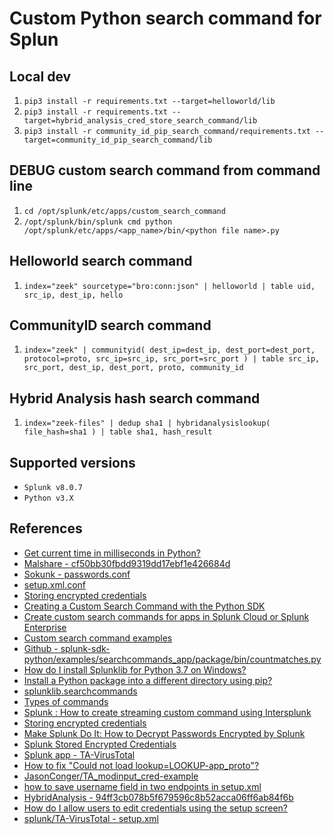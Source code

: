 # Custom Python search command for Splun

## Local dev
1. `pip3 install -r requirements.txt --target=helloworld/lib`
1. `pip3 install -r requirements.txt --target=hybrid_analysis_cred_store_search_command/lib`
1. `pip3 install -r community_id_pip_search_command/requirements.txt --target=community_id_pip_search_command/lib`

## DEBUG custom search command from command line
1. `cd /opt/splunk/etc/apps/custom_search_command`
1. `/opt/splunk/bin/splunk cmd python /opt/splunk/etc/apps/<app_name>/bin/<python file name>.py`

## Helloworld search command
1. `index="zeek" sourcetype="bro:conn:json" | helloworld | table uid, src_ip, dest_ip, hello`

## CommunityID search command
1. `index="zeek" | communityid( dest_ip=dest_ip, dest_port=dest_port, protocol=proto, src_ip=src_ip, src_port=src_port ) | table src_ip, src_port, dest_ip, dest_port, proto, community_id`

## Hybrid Analysis hash search command
1. `index="zeek-files" | dedup sha1 | hybridanalysislookup( file_hash=sha1 ) | table sha1, hash_result`

## Supported versions
* `Splunk v8.0.7`
* `Python v3.X`

## References
* [Get current time in milliseconds in Python?](https://stackoverflow.com/questions/5998245/get-current-time-in-milliseconds-in-python)
* [Malshare - cf50bb30fbdd9319dd17ebf1e426684d](https://malshare.com/sample.php?action=detail&hash=cf50bb30fbdd9319dd17ebf1e426684d)
* [Sokunk - passwords.conf](https://docs.splunk.com/Documentation/Splunk/8.1.0/Admin/Passwords)
* [setup.xml.conf](https://docs.splunk.com/Documentation/Splunk/8.1.0/Admin/Setup.xmlconf)
* [Storing encrypted credentials](https://www.splunk.com/en_us/blog/security/storing-encrypted-credentials.html)
* [Creating a Custom Search Command with the Python SDK](https://www.youtube.com/watch?v=dc89nCWY35c&t=84s)
* [Create custom search commands for apps in Splunk Cloud or Splunk Enterprise](https://dev.splunk.com/enterprise/docs/devtools/customsearchcommands/)
* [Custom search command examples](https://dev.splunk.com/enterprise/docs/devtools/customsearchcommands/customsearchcmdexamples/)
* [Github - splunk-sdk-python/examples/searchcommands_app/package/bin/countmatches.py](https://github.com/splunk/splunk-sdk-python/blob/master/examples/searchcommands_app/package/bin/countmatches.py)
* [How do I install Splunklib for Python 3.7 on Windows?](https://stackoverflow.com/questions/59104347/how-do-i-install-splunklib-for-python-3-7-on-windows)
* [Install a Python package into a different directory using pip?](https://stackoverflow.com/questions/2915471/install-a-python-package-into-a-different-directory-using-pip)
* [splunklib.searchcommands](https://splunk-python-sdk.readthedocs.io/en/latest/searchcommands.html)
* [Types of commands](https://docs.splunk.com/Documentation/Splunk/8.1.0/Search/Typesofcommands)
* [Splunk : How to create streaming custom command using Intersplunk](https://www.youtube.com/watch?v=tJ8r_qQSu8o)
* [Storing encrypted credentials](https://www.splunk.com/en_us/blog/security/storing-encrypted-credentials.html)
* [Make Splunk Do It: How to Decrypt Passwords Encrypted by Splunk](https://hurricanelabs.com/splunk-tutorials/make-splunk-do-it-how-to-decrypt-passwords-encrypted-by-splunk/)
* [Splunk Stored Encrypted Credentials](http://www.georgestarcher.com/splunk-stored-encrypted-credentials/)
* [Splunk app - TA-VirusTotal](https://gitlab.com/adarma_public_projects/splunk/TA-VirusTotal)
* [How to fix "Could not load lookup=LOOKUP-app_proto"?](https://community.splunk.com/t5/Splunk-Search/How-to-fix-quot-Could-not-load-lookup-LOOKUP-app-proto-quot/m-p/467618)
* [JasonConger/TA_modinput_cred-example](https://github.com/JasonConger/TA_modinput_cred-example)
* [how to save username field in two endpoints in setup.xml](https://community.splunk.com/t5/Security/how-to-save-username-field-in-two-endpoints-in-setup-xml/m-p/255134)
* [HybridAnalysis - 94ff3cb078b5f679596c8b52acca06ff6ab84f6b](https://www.hybrid-analysis.com/search?query=94ff3cb078b5f679596c8b52acca06ff6ab84f6b)
* [How do I allow users to edit credentials using the setup screen?](https://community.splunk.com/t5/Getting-Data-In/How-do-I-allow-users-to-edit-credentials-using-the-setup-screen/m-p/90447)
* [splunk/TA-VirusTotal - setup.xml](https://gitlab.com/adarma_public_projects/splunk/TA-VirusTotal/-/raw/master/default/setup.xml)